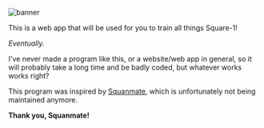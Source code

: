 ![banner](https://user-images.githubusercontent.com/81187812/200650144-15e53ce3-a53a-4dff-a843-93d353909e41.png)


This is a web app that will be used for you to train all things Square-1!

_Eventually._

I've never made a program like this, or a website/web app in general, so it will probably take a long time and be badly coded, but whatever works works right?

This program was inspired by [Squanmate](https://github.com/sp3ctum/squanmate), which is unfortunately not being maintained anymore.

**Thank you, Squanmate!**
